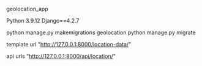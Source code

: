 geolocation_app

Python 3.9.12
Django==4.2.7

python manage.py makemigrations geolocation
python manage.py migrate

template url "http://127.0.0.1:8000/location-data/"

api urls "http://127.0.0.1:8000/api/location/"